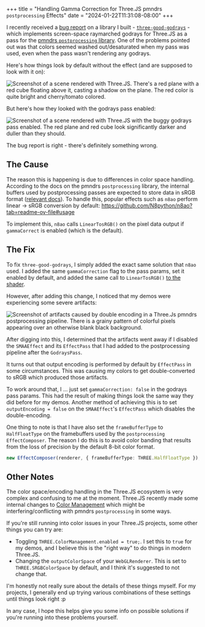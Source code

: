 +++
title = "Handling Gamma Correction for Three.JS pmndrs `postprocessing` Effects"
date = "2024-01-22T11:31:08-08:00"
+++

I recently received a [bug report](https://github.com/Ameobea/three-good-godrays/issues/8) on a library I built - [`three-good-godrays`](https://github.com/Ameobea/three-good-godrays) - which implements screen-space raymarched godrays for Three.JS as a pass for the [pmndrs `postprocessing` library](https://github.com/pmndrs/postprocessing). One of the problems pointed out was that colors seemed washed out/desaturated when my pass was used, even when the pass wasn't rendering any godrays.

Here's how things look by default without the effect (and are supposed to look with it on):

![Screenshot of a scene rendered with Three.JS.  There's a red plane with a red cube floating above it, casting a shadow on the plane.  The red color is quite bright and cherry/tomato colored.](https://i.ameo.link/btp.png)

But here's how they looked with the godrays pass enabled:

![Screenshot of a scene rendered with Three.JS with the buggy godrays pass enabled.  The red plane and red cube look significantly darker and duller than they should.](https://ameo.link/u/btl.png)

The bug report is right - there's definitely something wrong.

## The Cause

The reason this is happening is due to differences in color space handling. According to the docs on the pmndrs `postprocessing` library, the internal buffers used by postprocessing passes are expected to store data in sRGB format ([relevant docs](https://github.com/pmndrs/postprocessing?tab=readme-ov-file#output-color-space)). To handle this, popular effects such as `n8ao` perform linear -> sRGB conversion by default: <https://github.com/N8python/n8ao?tab=readme-ov-file#usage>

To implement this, `n8ao` calls `LinearTosRGB()` on the pixel data output if `gammaCorrect` is enabled (which is the default).

## The Fix

To fix `three-good-godrays`, I simply added the exact same solution that `n8ao` used. I added the same `gammaCorrection` flag to the pass params, set it enabled by default, and added the same call to `LinearTosRGB()` [to the shader](https://github.com/Ameobea/three-good-godrays/blob/main/src/compositor.frag#L61-L63).

However, after adding this change, I noticed that my demos were experiencing some severe artifacts:

![Screenshot of artifacts caused by double encoding in a Three.Js pmndrs postprocessing pipeline.  There is a grainy pattern of colorful pixels appearing over an otherwise blank black background.](https://i.ameo.link/bto.png)

After digging into this, I determined that the artifacts went away if I disabled the `SMAAEffect` and its `EffectPass` that I had added to the postprocessing pipeline after the `GodraysPass`.

It turns out that output encoding is performed by default by `EffectPass` in some circumstances. This was causing my colors to get double-converted to sRGB which produced those artifacts.

To work around that, I ... just set `gammaCorrection: false` in the godrays pass params. This had the result of making things look the same way they did before for my demos. Another method of achieving this is to set `outputEncoding = false` on the `SMAAEffect`'s `EffectPass` which disables the double-encoding.

One thing to note is that I have also set the `frameBufferType` to `HalfFloatType` on the framebuffers used by the `postprocessing` `EffectComposer`. The reason I do this is to avoid color banding that results from the loss of precision by the default 8-bit color format.

```ts
new EffectComposer(renderer, { frameBufferType: THREE.HalfFloatType });
```

## Other Notes

The color space/encoding handling in the Three.JS ecosystem is very complex and confusing to me at the moment. Three.JS recently made some internal changes to [Color Management](https://threejs.org/docs/#manual/en/introduction/Color-management) which might be interfering/conflicting with pmndrs `postprocessing` in some ways.

If you're still running into color issues in your Three.JS projects, some other things you can try are:

- Toggling `THREE.ColorManagement.enabled = true;`. I set this to `true` for my demos, and I believe this is the "right way" to do things in modern Three.JS.
- Changing the `outputColorSpace` of your `WebGLRenderer`. This is set to `THREE.SRGBColorSpace` by default, and I think it's suggested to not change that.

I'm honestly not really sure about the details of these things myself. For my projects, I generally end up trying various combinations of these settings until things look right :p

In any case, I hope this helps give you some info on possible solutions if you're running into these problems yourself.
